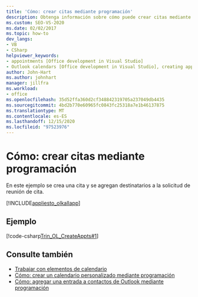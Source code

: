 ```yaml
---
title: 'Cómo: crear citas mediante programación'
description: Obtenga información sobre cómo puede crear citas mediante programación y, a continuación, agregar destinatarios a la solicitud de reunión de cita en Microsoft Outlook.
ms.custom: SEO-VS-2020
ms.date: 02/02/2017
ms.topic: how-to
dev_langs:
- VB
- CSharp
helpviewer_keywords:
- appointments [Office development in Visual Studio]
- Outlook calendars [Office development in Visual Studio], creating appointments
author: John-Hart
ms.author: johnhart
manager: jillfra
ms.workload:
- office
ms.openlocfilehash: 35d52ffa360d2cf348842319705a237049db4435
ms.sourcegitcommit: 4bd2b770e60965fc0843fc25318a7e1b46137875
ms.translationtype: MT
ms.contentlocale: es-ES
ms.lasthandoff: 12/15/2020
ms.locfileid: "97523976"
---
```

# <a name="how-to-programmatically-create-appointments"></a>Cómo: crear citas mediante programación
  En este ejemplo se crea una cita y se agregan destinatarios a la solicitud de reunión de cita.

 [!INCLUDE[appliesto_olkallapp](../vsto/includes/appliesto-olkallapp-md.md)]

## <a name="example"></a>Ejemplo
 [!code-csharp[Trin_OL_CreateAppts#1](../vsto/codesnippet/CSharp/Trin_OL_CreateAppts/thisaddin.cs#1)]

## <a name="see-also"></a>Consulte también
- [Trabajar con elementos de calendario](../vsto/working-with-calendar-items.md)
- [Cómo: crear un calendario personalizado mediante programación](../vsto/how-to-programmatically-create-a-custom-calendar.md)
- [Cómo: agregar una entrada a contactos de Outlook mediante programación](../vsto/how-to-programmatically-add-an-entry-to-outlook-contacts.md)
